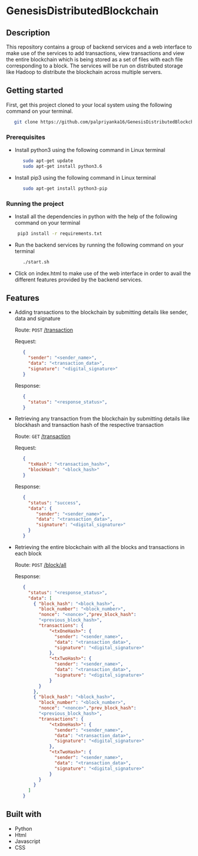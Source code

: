 # GenesisDistributedBlockchain

## Description

This repository contains a group of backend services and a web interface to make use of the services to add transactions, view transactions and view the entire blockchain which is being stored as a set of files with each file corresponding to a block. The services will be run on distributed storage like Hadoop to distribute the blockchain across multiple servers.

## Getting started

First, get this project cloned to your local system using the following command on your terminal.

```bash
   git clone https://github.com/palpriyanka16/GenesisDistributedBlockchain.git
```

### Prerequisites

* Install python3 using the following command in Linux terminal
   ```bash
      sudo apt-get update
      sudo apt-get install python3.6  
    ```

* Install pip3 using the following command in Linux terminal
   ```bash
      sudo apt-get install python3-pip
   ```
### Running the project

* Install all the dependencies in python with the help of the following command on your terminal

  ```bash
   pip3 install -r requirements.txt
  ```

* Run the backend services by running the following command on your terminal

  ```bash
     ./start.sh
  ```

* Click on index.html to make use of the web interface in order to avail the different features provided by the backend services.


## Features

* Adding transactions to the blockchain by submitting details like sender, data and signature

   Route: `POST` [/transaction]()
 
   Request: 
    
   ```json
      { 
        "sender": "<sender_name>",
        "data": "<transaction_data>",
        "signature": "<digital_signature>"
      }
   ```
   Response:

   ```json
      { 
        "status": "<response_status>",
      }
   ```
* Retrieving any transaction from the blockchain by submitting details like blockhash and transaction hash of the respective transaction

   Route: `GET` [/transaction]()
 
   Request: 
    
   ```json
      { 
        "txHash": "<transaction_hash>",
        "blockHash": "<block_hash>"
      }
   ```
   Response:

   ```json
      { 
        "status": "success", 
        "data": {
           "sender": "<sender_name>",
           "data": "<transaction_data>",
           "signature": "<digital_signature>"
        }
      }
   ```
* Retrieving the entire blockchain with all the blocks and transactions in each block

   Route: `POST` [/block/all]()
 
   Response:

   ```json
      { 
        "status": "<response_status>",
        "data": [
          { "block_hash": "<block_hash>",
            "block_number": "<block_number>",
            "nonce": "<nonce>","prev_block_hash": 
            "<previous_block_hash>",
            "​​​transactions": {
                "<txOneHash>": {
                  "sender": "<sender_name>",
                  "data": "<transaction_data>",
                  "signature": "<digital_signature>"
                },
                "<txTwoHash>": {
                  "sender": "<sender_name>",
                  "data": "<transaction_data>",
                  "signature": "<digital_signature>"
                }
            }
          },
          { "block_hash": "<block_hash>",
            "block_number": "<block_number>",
            "nonce": "<nonce>","prev_block_hash": 
            "<previous_block_hash>",
            "​​​transactions": {
                "<txOneHash>": {
                  "sender": "<sender_name>",
                  "data": "<transaction_data>",
                  "signature": "<digital_signature>"
                },
                "<txTwoHash>": {
                  "sender": "<sender_name>",
                  "data": "<transaction_data>",
                  "signature": "<digital_signature>"
                }
            }
          }
        ]
      }
   ```

## Built with

* Python
* Html
* Javascript
* CSS

